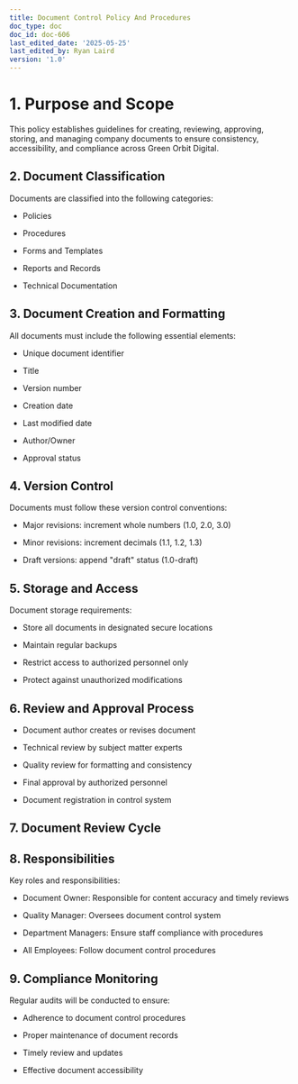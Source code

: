 ```yaml
---
title: Document Control Policy And Procedures
doc_type: doc
doc_id: doc-606
last_edited_date: '2025-05-25'
last_edited_by: Ryan Laird
version: '1.0'
---
```


# 1. Purpose and Scope

This policy establishes guidelines for creating, reviewing, approving, storing, and managing company documents to ensure consistency, accessibility, and compliance across Green Orbit Digital.

## 2. Document Classification

Documents are classified into the following categories:

- Policies

- Procedures

- Forms and Templates

- Reports and Records

- Technical Documentation

## 3. Document Creation and Formatting

All documents must include the following essential elements:

- Unique document identifier

- Title

- Version number

- Creation date

- Last modified date

- Author/Owner

- Approval status

## 4. Version Control

Documents must follow these version control conventions:

- Major revisions: increment whole numbers (1.0, 2.0, 3.0)

- Minor revisions: increment decimals (1.1, 1.2, 1.3)

- Draft versions: append "draft" status (1.0-draft)

## 5. Storage and Access

Document storage requirements:

- Store all documents in designated secure locations

- Maintain regular backups

- Restrict access to authorized personnel only

- Protect against unauthorized modifications

## 6. Review and Approval Process

- Document author creates or revises document

- Technical review by subject matter experts

- Quality review for formatting and consistency

- Final approval by authorized personnel

- Document registration in control system

## 7. Document Review Cycle

<!-- Unsupported block type: table -->

## 8. Responsibilities

Key roles and responsibilities:

- Document Owner: Responsible for content accuracy and timely reviews

- Quality Manager: Oversees document control system

- Department Managers: Ensure staff compliance with procedures

- All Employees: Follow document control procedures

## 9. Compliance Monitoring

Regular audits will be conducted to ensure:

- Adherence to document control procedures

- Proper maintenance of document records

- Timely review and updates

- Effective document accessibility
